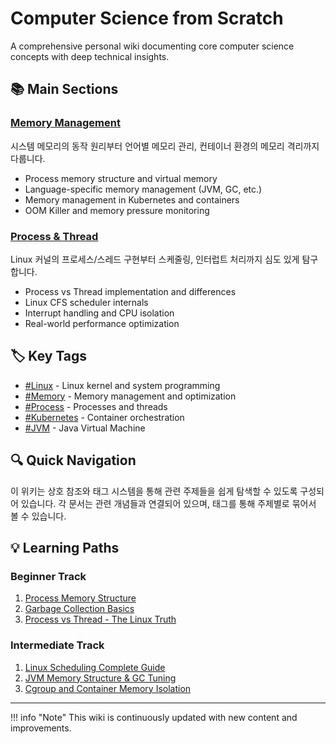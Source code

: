 # Computer Science from Scratch

A comprehensive personal wiki documenting core computer science concepts with deep technical insights.

## 📚 Main Sections

### [Memory Management](cs/memory/index.md)

시스템 메모리의 동작 원리부터 언어별 메모리 관리, 컨테이너 환경의 메모리 격리까지 다룹니다.

- Process memory structure and virtual memory
- Language-specific memory management (JVM, GC, etc.)
- Memory management in Kubernetes and containers
- OOM Killer and memory pressure monitoring

### [Process & Thread](cs/process/index.md)

Linux 커널의 프로세스/스레드 구현부터 스케줄링, 인터럽트 처리까지 심도 있게 탐구합니다.

- Process vs Thread implementation and differences
- Linux CFS scheduler internals
- Interrupt handling and CPU isolation
- Real-world performance optimization

## 🏷️ Key Tags

- [#Linux](tags.md#linux) - Linux kernel and system programming
- [#Memory](tags.md#memory) - Memory management and optimization
- [#Process](tags.md#process) - Processes and threads
- [#Kubernetes](tags.md#kubernetes) - Container orchestration
- [#JVM](tags.md#jvm) - Java Virtual Machine

## 🔍 Quick Navigation

이 위키는 상호 참조와 태그 시스템을 통해 관련 주제들을 쉽게 탐색할 수 있도록 구성되어 있습니다.
각 문서는 관련 개념들과 연결되어 있으며, 태그를 통해 주제별로 묶어서 볼 수 있습니다.

## 💡 Learning Paths

### Beginner Track

1. [Process Memory Structure](cs/memory/process-memory-structure.md)
2. [Garbage Collection Basics](cs/memory/garbage-collection-basics.md)
3. [Process vs Thread - The Linux Truth](cs/process/process-vs-thread-1.md)

### Intermediate Track

1. [Linux Scheduling Complete Guide](cs/process/linux-scheduling-1.md)
2. [JVM Memory Structure & GC Tuning](cs/memory/jvm-memory-gc.md)
3. [Cgroup and Container Memory Isolation](cs/memory/cgroup-container-memory.md)

---

!!! info "Note"
    This wiki is continuously updated with new content and improvements.
